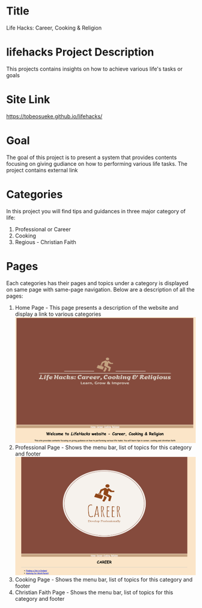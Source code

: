# Title
Life Hacks: Career, Cooking & Religion

# lifehacks Project Description
This projects contains insights on how to achieve various life's tasks or goals

# Site Link
https://tobeosueke.github.io/lifehacks/

# Goal 
The goal of this project is to present a system that provides contents focusing on giving gudiance on how to performing various life tasks. The project contains external link

# Categories
In this project you will find tips and guidances in three major category of life:
1. Professional or Career
2. Cooking
3. Regious - Christian Faith

# Pages 
Each categories has their pages and topics under a category is displayed on same page with same-page navigation. Below are a description of all the pages:

1. Home Page - This page presents a description of the website and display a link to various categories
![Home Page Screen Shot](readmeimages/home.png)
2. Professional Page - Shows the menu bar, list of topics for this category and footer
![Career Page Screen Shot](readmeimages/career.png)
3. Cooking Page - Shows the menu bar, list of topics for this category and footer
4. Christian Faith Page - Shows the menu bar, list of topics for this category and footer

